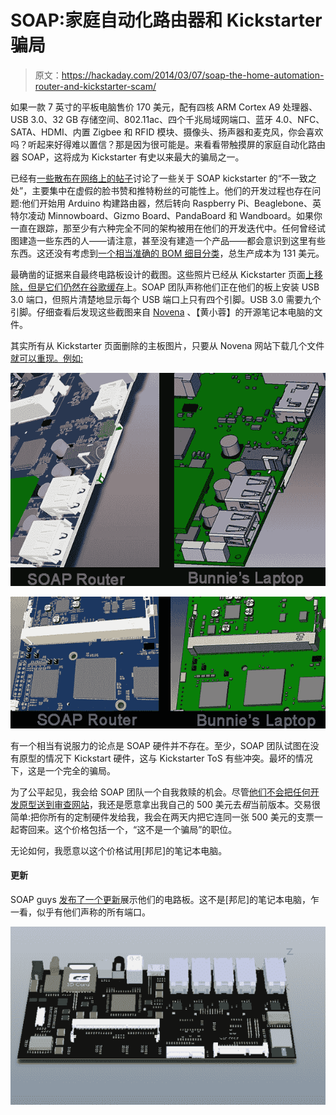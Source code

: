 # SOAP:家庭自动化路由器和 Kickstarter 骗局

> 原文：<https://hackaday.com/2014/03/07/soap-the-home-automation-router-and-kickstarter-scam/>

如果一款 7 英寸的平板电脑售价 170 美元，配有四核 ARM Cortex A9 处理器、USB 3.0、32 GB 存储空间、802.11ac、四个千兆局域网端口、蓝牙 4.0、NFC、SATA、HDMI、内置 Zigbee 和 RFID 模块、摄像头、扬声器和麦克风，你会喜欢吗？听起来好得难以置信？那是因为很可能是。来看看带触摸屏的家庭自动化路由器 SOAP，这将成为 Kickstarter 有史以来最大的骗局之一。

已经有[一些散布在网络上的帖子](http://www.reddit.com/r/kickstarter/comments/1zjhvg/warning_soap_router_a_soapy_bubble_of_scam/)讨论了一些关于 SOAP kickstarter 的“不一致之处”，主要集中在虚假的脸书赞和推特粉丝的可能性上。他们的开发过程也存在问题:他们开始用 Arduino 构建路由器，然后转向 Raspberry Pi、Beaglebone、英特尔凌动 Minnowboard、Gizmo Board、PandaBoard 和 Wandboard。如果你一直在跟踪，那至少有六种完全不同的架构被用在他们的开发迭代中。任何曾经试图建造一些东西的人——请注意，甚至没有建造一个产品——都会意识到这里有些东西。这还没有考虑到[一个相当准确的 BOM 细目分类](https://www.kickstarter.com/projects/soaprouter/soap-first-smart-router-w-touch-display-powered-by/comments?cursor=6033963#comment-6033962)，总生产成本为 131 美元。

最确凿的证据来自最终电路板设计的截图。这些照片已经从 Kickstarter 页面[上移除，但是它们仍然在谷歌缓存](http://webcache.googleusercontent.com/search?q=cache:https://www.kickstarter.com/projects/soaprouter/soap-first-smart-router-w-touch-display-powered-by)上。SOAP 团队声称他们正在他们的板上安装 USB 3.0 端口，但照片清楚地显示每个 USB 端口上只有四个引脚。USB 3.0 需要九个引脚。仔细查看后发现这些截图来自 [Novena](http://www.kosagi.com/w/index.php?title=Novena_Main_Page) 、【黄小蓉】的开源笔记本电脑的文件。

其实所有从 Kickstarter 页面删除的主板图片，只要从 Novena 网站下载几个文件[就可以重现。例如:](http://www.kosagi.com/w/index.php?title=Novena_Main_Page)

![router 1](img/9c65ca6b8a9d73acec8c7f64ea9ce2d9.png)

![router2](img/fbb1aa975e6e796afde8aa7acdd9bc24.png)

有一个相当有说服力的论点是 SOAP 硬件并不存在。至少，SOAP 团队试图在没有原型的情况下 Kickstart 硬件，这与 Kickstarter ToS 有些冲突。最坏的情况下，这是一个完全的骗局。

为了公平起见，我会给 SOAP 团队一个自我救赎的机会。尽管[他们不会把任何开发原型送到审查网站](https://www.kickstarter.com/projects/soaprouter/soap-first-smart-router-w-touch-display-powered-by/comments?cursor=6067787#comment-6067786)，我还是愿意拿出我自己的 500 美元去*租*当前版本。交易很简单:把你所有的定制硬件发给我，我会在两天内把它连同一张 500 美元的支票一起寄回来。这个价格包括一个，“这不是一个骗局”的职位。

无论如何，我愿意以这个价格试用[邦尼]的笔记本电脑。

#### 更新

SOAP guys [发布了一个更新](https://www.kickstarter.com/projects/soaprouter/soap-first-smart-router-w-touch-display-powered-by/posts/770379)展示他们的电路板。这不是[邦尼]的笔记本电脑，乍一看，似乎有他们声称的所有端口。

![afcf304ada41b0790ac32b8a14658a69_large](img/bfb0b759baf97a3b7f6e9a1dd7fcbfc7.png)